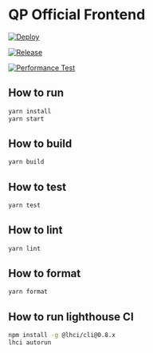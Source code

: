 # QP Official Frontend

[![Deploy](https://github.com/qp-official-org/Frontend_React/actions/workflows/deploy.yml/badge.svg)](https://github.com/qp-official-org/Frontend_React/actions/workflows/deploy.yml)

[![Release](https://github.com/qp-official-org/Frontend_React/actions/workflows/release.yml/badge.svg)](https://github.com/qp-official-org/Frontend_React/actions/workflows/release.yml)

[![Performance Test](https://github.com/qp-official-org/Frontend_React/actions/workflows/performance.yml/badge.svg)](https://github.com/qp-official-org/Frontend_React/actions/workflows/performance.yml)

## How to run

```bash
yarn install
yarn start
```

## How to build

```bash
yarn build
```

## How to test

```bash
yarn test
```

## How to lint

```bash
yarn lint
```

## How to format

```bash
yarn format
```

## How to run lighthouse CI

```bash
npm install -g @lhci/cli@0.8.x
lhci autorun
```